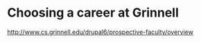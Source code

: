 Choosing a career at Grinnell
=============================

http://www.cs.grinnell.edu/drupal6/prospective-faculty/overview
